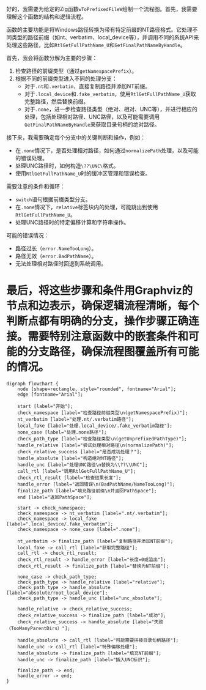 好的，我需要为给定的Zig函数`wToPrefixedFileW`绘制一个流程图。首先，我需要理解这个函数的结构和逻辑流程。

函数的主要功能是将Windows路径转换为带有特定前缀的NT路径格式。它处理不同类型的路径前缀（如nt、verbatim、local_device等），并调用不同的系统API来处理这些路径，比如`RtlGetFullPathName_U`和`GetFinalPathNameByHandle`。

首先，我会将函数分解为主要的步骤：

1. 检查路径的前缀类型（通过`getNamespacePrefix`）。
2. 根据不同的前缀类型进入不同的处理分支：
   - 对于`.nt`和`.verbatim`，直接复制路径并添加NT前缀。
   - 对于`.local_device`和`.fake_verbatim`，使用`RtlGetFullPathName_U`获取完整路径，然后替换前缀。
   - 对于`.none`，进一步检查路径类型（绝对、相对、UNC等），并进行相应的处理，包括处理相对路径、UNC路径，以及可能需要调用`GetFinalPathNameByHandle`来获取目录句柄的绝对路径。

接下来，我需要确定每个分支中的关键判断和操作，例如：
- 在`.none`情况下，是否处理相对路径，如何通过`normalizePath`处理，以及可能的错误处理。
- 处理UNC路径时，如何构造`\??\UNC\`格式。
- 使用`RtlGetFullPathName_U`时的缓冲区管理和错误检查。

需要注意的条件和循环：
- `switch`语句根据前缀类型分支。
- 在`.none`情况下，`relative`标签块内的处理，可能跳出到使用`RtlGetFullPathName_U`。
- 处理UNC路径时的特定偏移计算和字符串操作。

可能的错误情况：
- 路径过长（`error.NameTooLong`）。
- 路径无效（`error.BadPathName`）。
- 无法处理相对路径时回退到系统调用。

最后，将这些步骤和条件用Graphviz的节点和边表示，确保逻辑流程清晰，每个判断点都有明确的分支，操作步骤正确连接。需要特别注意函数中的嵌套条件和可能的分支路径，确保流程图覆盖所有可能的情况。
================================================
```graphviz
digraph flowchart {
    node [shape=rectangle, style="rounded", fontname="Arial"];
    edge [fontname="Arial"];

    start [label="开始"];
    check_namespace [label="检查路径前缀类型\n(getNamespacePrefix)"];
    nt_verbatim [label="处理.nt/.verbatim路径"];
    local_fake [label="处理.local_device/.fake_verbatim路径"];
    none_case [label="处理.none路径"];
    check_path_type [label="检查路径类型\n(getUnprefixedPathType)"];
    handle_relative [label="尝试处理相对路径\n(normalizePath)"];
    check_relative_success [label="是否成功处理？"];
    handle_absolute [label="构造绝对NT路径"];
    handle_unc [label="处理UNC路径\n替换为\\??\\UNC"];
    call_rtl [label="调用RtlGetFullPathName_U"];
    check_rtl_result [label="检查结果长度"];
    handle_error [label="返回错误\n(BadPathName/NameTooLong)"];
    finalize_path [label="填充路径前缀\n并返回PathSpace"];
    end [label="返回PathSpace"];

    start -> check_namespace;
    check_namespace -> nt_verbatim [label=".nt/.verbatim"];
    check_namespace -> local_fake [label=".local_device/.fake_verbatim"];
    check_namespace -> none_case [label=".none"];

    nt_verbatim -> finalize_path [label="复制路径并添加NT前缀"];
    local_fake -> call_rtl [label="获取完整路径"];
    call_rtl -> check_rtl_result;
    check_rtl_result -> handle_error [label="长度=0或溢出"];
    check_rtl_result -> finalize_path [label="替换为NT前缀"];

    none_case -> check_path_type;
    check_path_type -> handle_relative [label="relative"];
    check_path_type -> handle_absolute [label="absolute/root_local_device"];
    check_path_type -> handle_unc [label="unc_absolute"];

    handle_relative -> check_relative_success;
    check_relative_success -> finalize_path [label="成功"];
    check_relative_success -> handle_absolute [label="失败（TooManyParentDirs）"];

    handle_absolute -> call_rtl [label="可能需要拼接目录句柄路径"];
    handle_unc -> call_rtl [label="特殊偏移处理"];
    handle_absolute -> finalize_path [label="填充NT前缀"];
    handle_unc -> finalize_path [label="插入UNC标识"];

    finalize_path -> end;
    handle_error -> end;
}
```